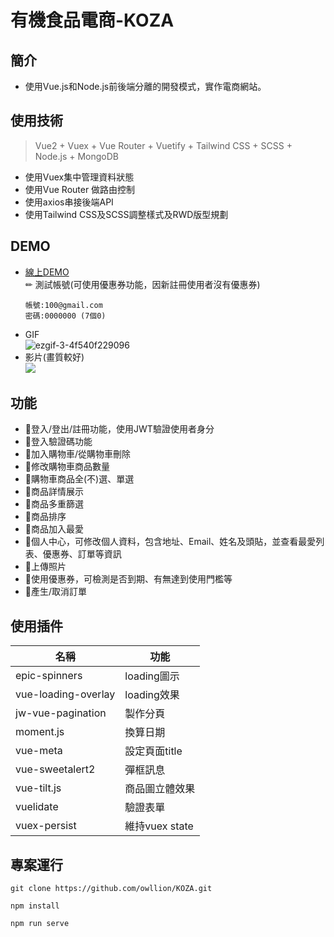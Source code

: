 # 有機食品電商-KOZA

## 簡介
 * 使用Vue.js和Node.js前後端分離的開發模式，實作電商網站。
 
## 使用技術
> Vue2 + Vuex + Vue Router + Vuetify + Tailwind CSS + SCSS + Node.js + MongoDB
 
 * 使用Vuex集中管理資料狀態
 * 使用Vue Router 做路由控制
 * 使用axios串接後端API
 * 使用Tailwind CSS及SCSS調整樣式及RWD版型規劃

## DEMO
* [線上DEMO](https://koza-organic.herokuapp.com/)     
     ✏ 測試帳號(可使用優惠券功能，因新註冊使用者沒有優惠券)
  ```
  帳號:100@gmail.com
  密碼:0000000 (7個0)
  ```
* GIF   
  ![ezgif-3-4f540f229096](https://user-images.githubusercontent.com/66667234/114814456-cea6aa00-9de6-11eb-995b-fca16dbf1f73.gif)
* 影片(畫質較好)   
   [![](https://res.cloudinary.com/marcomontalbano/image/upload/v1618459613/video_to_markdown/images/streamable--jrbp78-c05b58ac6eb4c4700831b2b3070cd403.jpg)](https://streamable.com/jrbp78 "")

## 功能
 * 📝登入/登出/註冊功能，使用JWT驗證使用者身分
 * 📝登入驗證碼功能
 * 📝加入購物車/從購物車刪除
 * 📝修改購物車商品數量
 * 📝購物車商品全(不)選、單選
 * 📝商品詳情展示
 * 📝商品多重篩選
 * 📝商品排序
 * 📝商品加入最愛
 * 📝個人中心，可修改個人資料，包含地址、Email、姓名及頭貼，並查看最愛列表、優惠券、訂單等資訊
 * 📝上傳照片
 * 📝使用優惠券，可檢測是否到期、有無達到使用門檻等
 * 📝產生/取消訂單

## 使用插件
| 名稱     | 功能          |
| -------- | -------------- |
| epic-spinners | loading圖示 |
| vue-loading-overlay | loading效果 |
| jw-vue-pagination | 製作分頁 |
| moment.js | 換算日期 |
| vue-meta | 設定頁面title |
| vue-sweetalert2 | 彈框訊息 |
| vue-tilt.js | 商品圖立體效果 |
| vuelidate | 驗證表單 |
| vuex-persist | 維持vuex state |

## 專案運行
```
git clone https://github.com/owllion/KOZA.git

npm install

npm run serve
```
